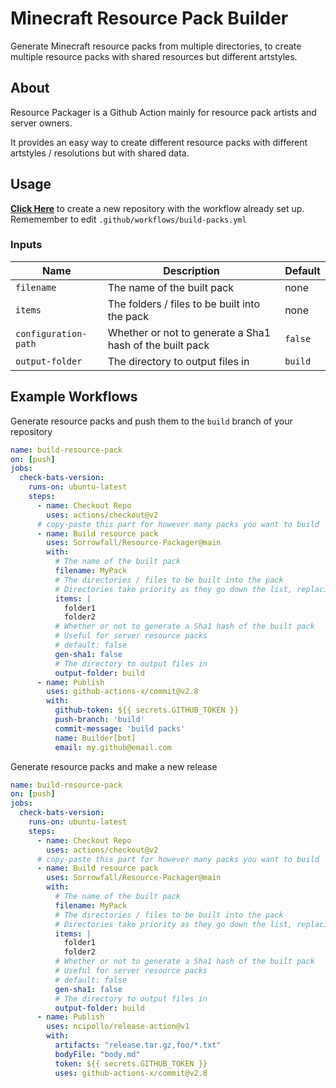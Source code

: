 # Minecraft Resource Pack Builder

Generate Minecraft resource packs from multiple directories, to create multiple resource packs with shared resources but different artstyles.

## About

Resource Packager is a Github Action mainly for resource pack artists and server owners.

It provides an easy way to create different resource packs with different artstyles / resolutions but with shared data.

## Usage

**[Click Here](https://github.com/Sorrowfall/RP-Example/generate)** to create a new repository with the workflow already set up.
Rememember to edit `.github/workflows/build-packs.yml`

### Inputs

| Name | Description | Default |
| - | - | - |
| `filename` | The name of the built pack | none |
| `items` | The folders / files to be built into the pack | none |
| `configuration-path` | Whether or not to generate a Sha1 hash of the built pack | `false` |
| `output-folder` | The directory to output files in | `build` |

## Example Workflows

Generate resource packs and push them to the `build` branch of your repository

```yaml
name: build-resource-pack
on: [push]
jobs:
  check-bats-version:
    runs-on: ubuntu-latest
    steps:
      - name: Checkout Repo
        uses: actions/checkout@v2
      # copy-paste this part for however many packs you want to build
      - name: Build resource pack
        uses: Sorrowfall/Resource-Packager@main
        with:
          # The name of the built pack
          filename: MyPack
          # The directories / files to be built into the pack
          # Directories take priority as they go down the list, replacing any files from the above directories
          items: |
            folder1
            folder2
          # Whether or not to generate a Sha1 hash of the built pack 
          # Useful for server resource packs
          # default: false
          gen-sha1: false
          # The directory to output files in
          output-folder: build
      - name: Publish
        uses: github-actions-x/commit@v2.8
        with:
          github-token: ${{ secrets.GITHUB_TOKEN }}
          push-branch: 'build'
          commit-message: 'build packs'
          name: Builder[bot]
          email: my.github@email.com 
```

Generate resource packs and make a new release

```yaml
name: build-resource-pack
on: [push]
jobs:
  check-bats-version:
    runs-on: ubuntu-latest
    steps:
      - name: Checkout Repo
        uses: actions/checkout@v2
      # copy-paste this part for however many packs you want to build
      - name: Build resource pack
        uses: Sorrowfall/Resource-Packager@main
        with:
          # The name of the built pack
          filename: MyPack
          # The directories / files to be built into the pack
          # Directories take priority as they go down the list, replacing any files from the above directories
          items: |
            folder1
            folder2
          # Whether or not to generate a Sha1 hash of the built pack 
          # Useful for server resource packs
          # default: false
          gen-sha1: false
          # The directory to output files in
          output-folder: build
      - name: Publish
        uses: ncipollo/release-action@v1
        with:
          artifacts: "release.tar.gz,foo/*.txt"
          bodyFile: "body.md"
          token: ${{ secrets.GITHUB_TOKEN }}
          uses: github-actions-x/commit@v2.8
```
